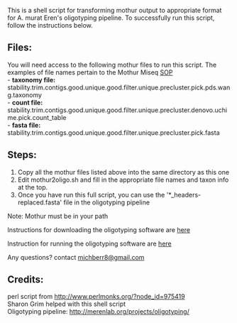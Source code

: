 This is a shell script for transforming mothur output to appropriate format for A. murat Eren's oligotyping pipeline. To successfully run this script, follow the instructions below.

## Files:
You will need access to the following mothur files to run this script. The examples of file names pertain to the Mothur Miseq [SOP](http://www.mothur.org/wiki/MiSeq_SOP)    
	- **taxonomy file:** stability.trim.contigs.good.unique.good.filter.unique.precluster.pick.pds.wang.taxonomy        
	- **count file:** stability.trim.contigs.good.unique.good.filter.unique.precluster.denovo.uchime.pick.count_table               
	- **fasta file:** stability.trim.contigs.good.unique.good.filter.unique.precluster.pick.fasta    
   
## Steps:

1) Copy all the mothur files listed above into the same directory as this one                 
2) Edit mothur2oligo.sh and fill in the appropriate file names and taxon info at the top.          
3) Once you have run this full script, you can use the '*_headers-replaced.fasta' file in the oligotyping pipeline    
   
Note: Mothur must be in your path

Instructions for downloading the oligotyping software are [here](http://merenlab.org/2014/08/16/installing-the-oligotyping-pipeline/)            
                
Instruction for running the oligotyping software are [here](http://merenlab.org/2012/05/11/oligotyping-pipeline-explained/)   
      
Any questions? contact michberr8@gmail.com

## Credits:    
perl script from http://www.perlmonks.org/?node_id=975419       
Sharon Grim helped with this shell script         
Oligotyping pipeline: http://merenlab.org/projects/oligotyping/         
